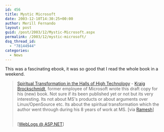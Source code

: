 ```yaml
---
id: 456
title: Mystic Microsoft
date: 2003-12-10T14:30:25+00:00
author: Merill Fernando
layout: post
guid: /post/2003/12/Mystic-Microsoft.aspx
permalink: /2003/12/mystic-microsoft/
dsq_thread_id:
  - "78144944"
categories:
  - News
---
```

<body xmlns="http://www.w3.org/1999/xhtml">
    <div class="Section1">
        <p>
            This was a fascinating ebook, it was so good that I read the whole book in a weekend.
        </p>
        <blockquote style='margin-top:5.0pt;margin-bottom:5.0pt'> 
        <p>
            <a href="http://www.anandasangha.net/mysticmicrosoft/index.htm" title="http://www.anandasangha.net/mysticmicrosoft/index.htm">Spiritual
            Transformation in the Halls of High Technology</a> - <a href="http://www.anandasangha.net/mysticmicrosoft/AbouttheAuthor.htm" title="http://www.anandasangha.net/mysticmicrosoft/AbouttheAuthor.htm">Kraig
            Brockschmidt</a>, former employee of Microsoft wrote this draft copy for his (new)
            book. Not sure if its been published yet or not but its very interesting. Its not
            about MS's products or about&#160;arguments&#160;over Linux/OpenSource etc. Its about
            the spiritual transformation which the author went through during his 8 years of work
            at MS. [via <a href="http://ramesharu.blogspot.com/" title="http://ramesharu.blogspot.com/">Ramesh</a>]
        </p>
        <p class="MsoNormal">
            <br />
            [<a href="http://weblogs.asp.net/ashben/posts/41808.aspx">WebLogs @ ASP.NET</a>]
        </p>
        </blockquote>
    </div>
</body>
